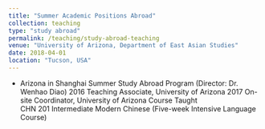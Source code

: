 ```yaml
---
title: "Summer Academic Positions Abroad"
collection: teaching
type: "study abroad"
permalink: /teaching/study-abroad-teaching
venue: "University of Arizona, Department of East Asian Studies"
date: 2018-04-01
location: "Tucson, USA"
---
```


* Arizona in Shanghai Summer Study Abroad Program (Director: Dr. Wenhao Diao)
2016		Teaching Associate, University of Arizona 
2017 		On-site Coordinator, University of Arizona
Course Taught  
CHN 201 Intermediate Modern Chinese (Five-week Intensive Language Course)




